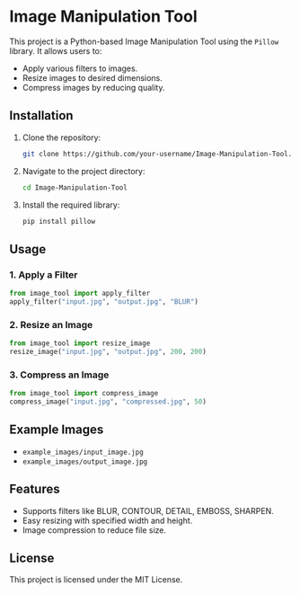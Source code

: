 # Image Manipulation Tool

This project is a Python-based Image Manipulation Tool using the `Pillow` library. It allows users to:
- Apply various filters to images.
- Resize images to desired dimensions.
- Compress images by reducing quality.

## Installation
1. Clone the repository:
   ```bash
   git clone https://github.com/your-username/Image-Manipulation-Tool.git
   ```
2. Navigate to the project directory:
   ```bash
   cd Image-Manipulation-Tool
   ```
3. Install the required library:
   ```bash
   pip install pillow
   ```

## Usage
### 1. Apply a Filter
```python
from image_tool import apply_filter
apply_filter("input.jpg", "output.jpg", "BLUR")
```
### 2. Resize an Image
```python
from image_tool import resize_image
resize_image("input.jpg", "output.jpg", 200, 200)
```
### 3. Compress an Image
```python
from image_tool import compress_image
compress_image("input.jpg", "compressed.jpg", 50)
```

## Example Images
- `example_images/input_image.jpg`
- `example_images/output_image.jpg`

## Features
- Supports filters like BLUR, CONTOUR, DETAIL, EMBOSS, SHARPEN.
- Easy resizing with specified width and height.
- Image compression to reduce file size.

## License
This project is licensed under the MIT License.
